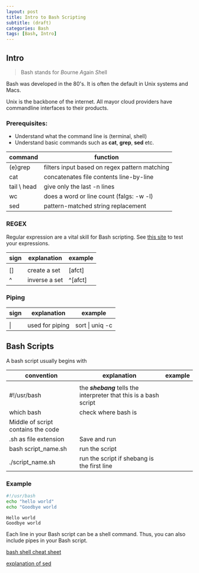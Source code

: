 ```yaml
---
layout: post
title: Intro to Bash Scripting
subtitle: (draft)
categories: Bash
tags: [Bash, Intro]
---
```


## Intro

> Bash stands for *B*ourne *A*gain *Sh*ell

Bash was developed in the 80's. It is often the default in Unix systems and Macs.

Unix is the backbone of the internet. All mayor cloud providers have commandline interfaces to their products.

### Prerequisites: 

- Understand what the command line is (terminal, shell)
- Understand basic commands such as **cat**, **grep**, **sed** etc.

| command | function |
|---------| -------- |
| (e)grep| filters input based on regex pattern matching|
| cat | concatenates file contents line-by-line  |
| tail \ head | give only the last -n lines |
| wc | does a word or line count (falgs: -w -l) |
| sed | pattern-matched string replacement  |

### REGEX

Regular expression are a vital skill for Bash scripting. See [this site](https://regex101.com/) to test your expressions.

| sign | explanation | example |
| ---- | ----------- | ------- |
|              |                           |         |
| [] | create a set | [afct] |
| ^ | inverse a set | ^[afct] |

### Piping


| sign | explanation | example |
| ---- | ----------- | ------- |
|              |                           |         |
| \| | used for piping | sort \| uniq -c |


## Bash Scripts

A bash script usually begins with

| convention | explanation | example |
| ---- | ----------- | ------- |
|              |                           |         |
| #!/usr/bash | the ***shebang*** tells the interpreter that this is a bash script |  |
| which bash | check where bash is |  |
| Middle of script contains the code |  |  |
| .sh as file extension  | Save and run  |  |
| bash script_name.sh  | run the script  |  |
| ./script_name.sh  | run the script if shebang is the first line  |  |

### Example

```bash
#!/usr/bash
echo "hello world"
echo "Goodbye world
```
```output
Hello world
Goodbye world
```

Each line in your Bash script can be a shell command. Thus, you can also include pipes in your Bash script.

[bash shell cheat sheet](https://www.educative.io/blog/bash-shell-command-cheat-sheet)

[explanation of sed](https://www.grymoire.com/Unix/Sed.html#uh-0)